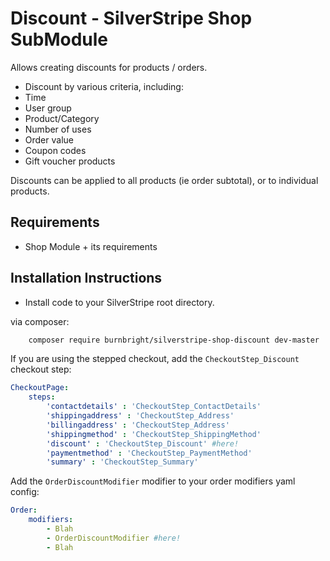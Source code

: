 # Discount - SilverStripe Shop SubModule

Allows creating discounts for products / orders.

 * Discount by various criteria, including:
  * Time
  * User group
  * Product/Category
  * Number of uses
  * Order value
 * Coupon codes
 * Gift voucher products

Discounts can be applied to all products (ie order subtotal), or to individual products.

## Requirements

 * Shop Module + its requirements

## Installation Instructions

 * Install code to your SilverStripe root directory.

via composer:

```sh
	composer require burnbright/silverstripe-shop-discount dev-master
```

If you are using the stepped checkout, add the `CheckoutStep_Discount` checkout step:

```yaml
CheckoutPage:
	steps:
		'contactdetails' : 'CheckoutStep_ContactDetails'
		'shippingaddress' : 'CheckoutStep_Address'
		'billingaddress' : 'CheckoutStep_Address'
		'shippingmethod' : 'CheckoutStep_ShippingMethod'
		'discount' : 'CheckoutStep_Discount' #here!
		'paymentmethod' : 'CheckoutStep_PaymentMethod'
		'summary' : 'CheckoutStep_Summary'
```
 
 Add the `OrderDiscountModifier` modifier to your order modifiers yaml config:

```yaml
Order:
	modifiers:
		- Blah
		- OrderDiscountModifier #here!
		- Blah
```
